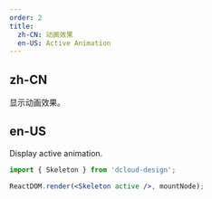 ```yaml
---
order: 2
title:
  zh-CN: 动画效果
  en-US: Active Animation
---
```


## zh-CN

显示动画效果。

## en-US

Display active animation.

```jsx
import { Skeleton } from 'dcloud-design';

ReactDOM.render(<Skeleton active />, mountNode);
```
